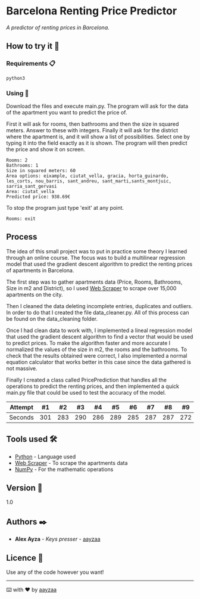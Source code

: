 # Barcelona Renting Price Predictor

_A predictor of renting prices in Barcelona._

## How to try it 🚀

### Requirements 📋

```
python3
```

### Using 🔧

Download the files and execute main.py. The program will ask for the data of the apartment you want to predict the price of.

First it will ask for rooms, then bathrooms and then the size in squared meters. Answer to these with integers. Finally it will ask for the district where the apartment is, and it will show a list of possibilities. Select one by typing it into the field exactly as it is shown. The program will then predict the price and show it on screen.

```
Rooms: 2
Bathrooms: 1
Size in squared meters: 60
Area options: eixample, ciutat_vella, gracia, horta_guinardo, les_corts, nou_barris, sant_andreu, sant_marti,sants_montjuic, sarria_sant_gervasi
Area: ciutat_vella
Predicted price: 938.69€
```

To stop the program just type 'exit' at any point.

```
Rooms: exit
```

## Process

The idea of this small project was to put in practice some theory I learned through an online course. The focus was to build a multilinear regression model that used the gradient descent algorithm to predict the renting prices of apartments in Barcelona.

The first step was to gather apartments data (Price, Rooms, Bathrooms, Size in m2 and District), so I used [Web Scraper](https://webscraper.io/) to scrape over 15,000 apartments on the city.

Then I cleaned the data deleting incomplete entries, duplicates and outliers. In order to do that I created the file data_cleaner.py. All of this process can be found on the data_cleaning folder.

Once I had clean data to work with, I implemented a lineal regression model that used the gradient descent algorithm to find a vector that would be used to predict prices. To make the algorithm faster and more accurate I normalized the values of the size in m2, the rooms and the bathrooms. To check that the results obtained were correct, I also implemented a normal equation calculator that works better in this case since the data gathered is not massive.

Finally I created a class called PricePrediction that handles all the operations to predict the renting prices, and then implemented a quick main.py file that could be used to test the accuracy of the model.

Attempt | #1 | #2 | #3 | #4 | #5 | #6 | #7 | #8 | #9 | #10 | #11
--- | --- | --- | --- |--- |--- |--- |--- |--- |--- |--- |---
Seconds | 301 | 283 | 290 | 286 | 289 | 285 | 287 | 287 | 272 | 276 | 269

## Tools used 🛠️

* [Python](https://www.python.org/) - Language used
* [Web Scraper](https://webscraper.io/) - To scrape the apartments data
* [NumPy](https://numpy.org/) - For the mathematic operations

## Version 📌

1.0

## Authors ✒️

* **Alex Ayza** - *Keys presser* - [aayzaa](https://github.com/aayzaa)

## Licence 📄

Use any of the code however you want!

---
⌨️ with ❤️ by [aayzaa](https://github.com/aayzaa)
